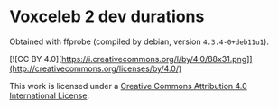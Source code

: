 # Voxceleb 2 dev durations

Obtained with ffprobe (compiled by debian, version `4.3.4-0+deb11u1`).


[![CC BY 4.0][https://i.creativecommons.org/l/by/4.0/88x31.png]](http://creativecommons.org/licenses/by/4.0/)

This work is licensed under a [Creative Commons Attribution 4.0 International License](http://creativecommons.org/licenses/by/4.0/).
